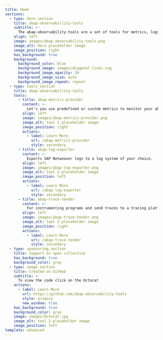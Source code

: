 ```yaml
---
title: Home
sections:
  - type: hero_section
    title: abap-observabillity-tools
    subtitle: >-
      The abap-observability-tools are a set of tools for metrics, logs and traces.
    align: left
    image: images/abap-observability-tools.png
    image_alt: Hero placeholder image
    image_position: right
    has_background: true
    background:
      background_color: blue
      background_image: images/diagonal-lines.svg
      background_image_opacity: 20
      background_image_size: auto
      background_image_repeat: repeat
  - type: tools_section
    title: abap-observabillity-tools
    tools:
      - title: abap-metrics-provider
        content: >-
          Let's you use predefined or custom metrics to monitor your abap stack with a monitoring tool of your choice.
        align: left
        image: images/abap-metrics-provider.png
        image_alt: tool 1 placeholder image
        image_position: right
        actions:
          - label: Learn More
            url: /abap-metrics-provider
            style: secondary
      - title: abap-log-exporter
        content: >-
          Exports SAP Netweaver logs to a log system of your choice.
        align: left
        image: images/abap-log-exporter.png
        image_alt: tool 2 placeholder image
        image_position: left
        actions:
          - label: Learn More
            url: /abap-log-exporter
            style: secondary
      - title: abap-trace-tender
        content: >-
          For instrumenting programs and send traces to a tracing platform
        align: left
        image: images/abap-trace-tender.png
        image_alt: tool 3 placeholder image
        image_position: right
        actions:
          - label: Learn More
            url: /abap-trace-tender
            style: secondary
  - type: sponsoring_section
    title: Support on open collective
    has_background: true
    background_color: gray
  - type: image_section
    title: Created on GitHub
    subtitle: >-
      To view the code click on the Octocat
    actions:
      - label: Learn More
        url: https://github.com/abap-observability-tools
        style: primary
        new_window: true
    has_background: true
    background_color: gray
    image: images/Octocat.jpg
    image_alt: tool 2 placeholder image
    image_position: left
template: advanced
---
```

